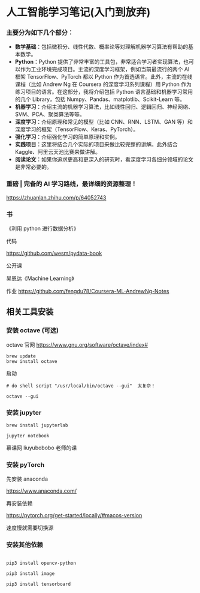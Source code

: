 # 人工智能学习笔记(入门到放弃)

### 主要分为如下几个部分：

- **数学基础**：包括微积分、线性代数、概率论等对理解机器学习算法有帮助的基本数学。
- **Python**：Python 提供了非常丰富的工具包，非常适合学习者实现算法，也可以作为工业环境完成项目。主流的深度学习框架，例如当前最流行的两个 AI 框架 TensorFlow、PyTorch 都以 Python 作为首选语言。此外，主流的在线课程（比如 Andrew Ng 在 Coursera 的深度学习系列课程）用 Python 作为练习项目的语言。在这部分，我将介绍包括 Python 语言基础和机器学习常用的几个 Library，包括 Numpy、Pandas、matplotlib、Scikit-Learn 等。
- **机器学习**：介绍主流的机器学习算法，比如线性回归、逻辑回归、神经网络、SVM、PCA、聚类算法等等。
- **深度学习**：介绍原理和常见的模型（比如 CNN、RNN、LSTM、GAN 等）和深度学习的框架（TensorFlow、Keras、PyTorch）。
- **强化学习**：介绍强化学习的简单原理和实例。
- **实践项目**：这里将结合几个实际的项目来做比较完整的讲解。此外结合 Kaggle、阿里云天池比赛来做讲解。
- **阅读论文**：如果你追求更高和更深入的研究时，看深度学习各细分领域的论文是非常必要的。

### 重磅 | 完备的 AI 学习路线，最详细的资源整理！

https://zhuanlan.zhihu.com/p/64052743

### 书

《利用 python 进行数据分析》

代码

https://github.com/wesm/pydata-book

公开课

吴恩达《Machine Learning》

作业
https://github.com/fengdu78/Coursera-ML-AndrewNg-Notes

## 相关工具安装

### 安装 octave (可选)

octave 官网
https://www.gnu.org/software/octave/index#

```shell
brew update
brew install octave
```

启动

```shell
# do shell script "/usr/local/bin/octave --gui"  太复杂！

octave --gui
```

### 安装 jupyter

```shell
brew install jupyterlab

jupyter notebook
```

慕课网
liuyubobobo 老师的课

### 安装 pyTorch

先安装 anaconda

https://www.anaconda.com/

再安装依赖

https://pytorch.org/get-started/locally/#macos-version

速度慢就需要切换源

### 安装其他依赖

```shell

pip3 install opencv-python

pip3 install image

pip3 install tensorboard

```
